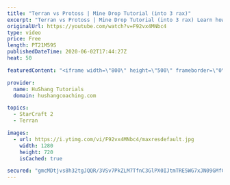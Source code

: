 ```yaml
---
title: "Terran vs Protoss | Mine Drop Tutorial (into 3 rax)"
excerpt: "Terran vs Protoss | Mine Drop Tutorial (into 3 rax) Learn how to start dominating Protoss players with one of the most standard builds in TvP. In this guide you'll learn how to begin with a mine drop to put on some pressure with the possibility of dealing game ending damage and then transition into a"
originalUrl: https://youtube.com/watch?v=F92vx4MNbc4
type: video
price: Free
length: PT21M59S
publishedDateTime: 2020-06-02T17:44:27Z
heat: 50

featuredContent: "<iframe width=\"800\" height=\"500\" frameborder=\"0\" src=\"https://www.youtube.com/embed/F92vx4MNbc4\" allow=\"accelerometer; autoplay; encrypted-media; gyroscope; picture-in-picture\" allowfullscreen></iframe>"

provider:
  name: HuShang Tutorials
  domain: hushangcoaching.com

topics:
  - StarCraft 2
  - Terran

images:
  - url: https://i.ytimg.com/vi/F92vx4MNbc4/maxresdefault.jpg
    width: 1280
    height: 720
    isCached: true

secured: "gmcMDtjvs8h32tgJQQR/3VSv7PkZLM7TfnC3GlPX0IJtmTRE5WG7xJN09GMfCKc/ROk9c6yj/cRkRhhYMEoM/P2OYE9ygEYKXPzp8DLbC1Jw6ezqrbcC41tYPOm6obQ7QBPDPNVFXEwG/6k7e7AH8ULfn0mj/Nx2w+5tNeJLVeIrqM+PIkEuKT8xm+yBPfWOX1YIMuEsTlNLYCINfMWe9Pcw01UPT7KpwMg9mayrxPRk31lw9q3DJGDN+ieKnglsP2+W89Oh/5bv8oZlkHuw8c40VHPWTySrpYVkurbZ9W16hwn3LkzSVVOU0yDVBYWz3Sg6BlTHQt0/XQh6O/WjEKtYy1pWP3tCd+iuiOA+DZlL7nERce0jzgzVRW/Gf3DGW0s2yhvwkLkVOU156jtTZ/gXwv3fbkstBMoY+Ngfy9k=;VhzahqV2HGMkrX2lSxjdFA=="
---
```



